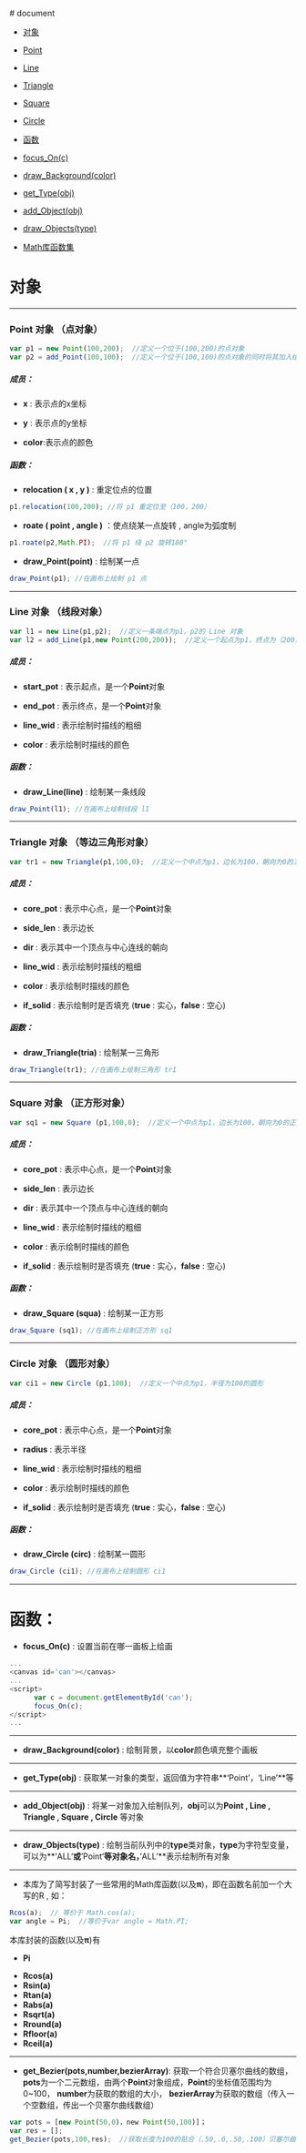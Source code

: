 ﻿﻿﻿﻿﻿﻿﻿﻿# document﻿﻿﻿﻿* [对象](#obj) * [Point](#point) * [Line](#line) * [Triangle](#triangle) * [Square](#square) * [Circle](#circle)* [函数](#fun) * [focus_On(c)](#focus_on) * [draw_Background(color)](#draw_background) * [get_Type(obj)](#get_type) * [add_Object(obj)](#add_object) * [draw_Objects(type)](#draw_objects) * [Math库函数集](#math)<a name="obj"></a># 对象-------------------------------------------------------<a name="point"></a>### Point 对象 （点对象）``` javascriptvar p1 = new Point(100,200);  //定义一个位于(100,200)的点对象var p2 = add_Point(100,100);  //定义一个位于(100,100)的点对象的同时将其加入绘制队列```##### 成员：* **x** : 表示点的x坐标* **y** : 表示点的y坐标  * **color**:表示点的颜色##### 函数：* **relocation ( x , y )** : 重定位点的位置``` javascriptp1.relocation(100,200); //将 p1 重定位至（100，200）```* **roate ( point , angle )** ：使点绕某一点旋转 , angle为弧度制``` javascriptp1.roate(p2,Math.PI);  //将 p1 绕 p2 旋转180°```* **draw_Point(point)** : 绘制某一点```javascriptdraw_Point(p1); //在画布上绘制 p1 点```---------------------------------------------------<a name="line"></a>### Line 对象 （线段对象）``` javascriptvar l1 = new Line(p1,p2);  //定义一条端点为p1，p2的 Line 对象var l2 = add_Line(p1,new Point(200,200));  //定义一个起点为p1，终点为（200，200）的Line对象，并将其加入绘制队列```##### 成员：* **start_pot** : 表示起点，是一个**Point**对象* **end_pot** : 表示终点，是一个**Point**对象* **line_wid** : 表示绘制时描线的粗细* **color** : 表示绘制时描线的颜色##### 函数：* **draw_Line(line)** : 绘制某一条线段```javascriptdraw_Point(l1); //在画布上绘制线段 l1 ```---------------------------------------------<a name="triangle"></a>### Triangle 对象 （等边三角形对象）``` javascriptvar tr1 = new Triangle(p1,100,0);  //定义一个中点为p1，边长为100，朝向为0的三角形```##### 成员：* **core_pot** : 表示中心点，是一个**Point**对象* **side_len** : 表示边长* **dir** : 表示其中一个顶点与中心连线的朝向* **line_wid** : 表示绘制时描线的粗细* **color** : 表示绘制时描线的颜色* **if_solid** : 表示绘制时是否填充 (**true** : 实心，**false** : 空心)##### 函数：* **draw_Triangle(tria)**  :  绘制某一三角形```javascriptdraw_Triangle(tr1); //在画布上绘制三角形 tr1 ```---------------------------------<a name="square"></a>### Square 对象 （正方形对象）``` javascriptvar sq1 = new Square (p1,100,0);  //定义一个中点为p1，边长为100，朝向为0的正方形```##### 成员：* **core_pot** : 表示中心点，是一个**Point**对象* **side_len** : 表示边长* **dir** : 表示其中一个顶点与中心连线的朝向* **line_wid** : 表示绘制时描线的粗细* **color** : 表示绘制时描线的颜色* **if_solid** : 表示绘制时是否填充 (**true** : 实心，**false** : 空心)##### 函数：* **draw_Square (squa)**  :  绘制某一正方形```javascriptdraw_Square (sq1); //在画布上绘制正方形 sq1```----------------------------------<a name="circle"></a>###  Circle 对象 （圆形对象）``` javascriptvar ci1 = new Circle (p1,100);  //定义一个中点为p1，半径为100的圆形```##### 成员：* **core_pot** : 表示中心点，是一个**Point**对象* **radius** : 表示半径* **line_wid** : 表示绘制时描线的粗细* **color** : 表示绘制时描线的颜色* **if_solid** : 表示绘制时是否填充 (**true** : 实心，**false** : 空心)##### 函数：* **draw_Circle (circ)**  :  绘制某一圆形```javascriptdraw_Circle (ci1); //在画布上绘制圆形 ci1```-------------------------<a name="fun"></a># 函数：<a name="focus_on"></a>* **focus_On(c)** : 设置当前在哪一画板上绘画  ```javascript ...  <canvas id='can'></canvas> ... <script>       var c = document.getElementById('can');       focus_On(c); </script> ... ```---<a name='draw_background'></a>* **draw_Background(color)** :  绘制背景，以**color**颜色填充整个画板---<a name='get_type'></a> * **get_Type(obj)** :  获取某一对象的类型，返回值为字符串**‘Point’，‘Line’**等---<a name='add_object'></a>* **add_Object(obj)** :  将某一对象加入绘制队列，**obj**可以为**Point , Line , Triangle , Square , Circle** 等对象---<a name='draw_objects'></a>* **draw_Objects(type)** :  绘制当前队列中的**type**类对象，**type**为字符型变量，可以为**’ALL‘**或**’Point‘**等对象名，**’ALL’**表示绘制所有对象---<a name='math'></a>* 本库为了简写封装了一些常用的Math库函数(以及**π**)，即在函数名前加一个大写的R , 如： ```javascript Rcos(a);  // 等价于 Math.cos(a); var angle = Pi;  //等价于var angle = Math.PI; ``` 本库封装的函数(以及**π**)有 * **Pi** - **Rcos(a)** - **Rsin(a)** - **Rtan(a)** - **Rabs(a)** - **Rsqrt(a)** - **Rround(a)** - **Rfloor(a)** - **Rceil(a)**---* **get_Bezier(pots,number,bezierArray)**: 获取一个符合贝塞尔曲线的数组， **pots**为一个二元数组，由两个**Point**对象组成，**Point**的坐标值范围均为0~100， **number**为获取的数组的大小， **bezierArray**为获取的数组（传入一个空数组，传出一个贝塞尔曲线数组） ```javascript var pots = [new Point(50,0)，new Point(50,100)]； var res = []; get_Bezier(pots,100,res);  //获取长度为100的贴合（.50,.0,.50,.100）贝塞尔曲线的数组 ```